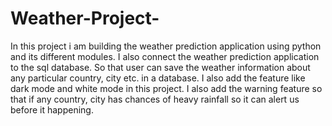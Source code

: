 # Weather-Project-
In this project i am building the weather prediction application using python and its different modules. 
I also connect the weather prediction application to the sql database. So that user can save the weather information about any particular country, city etc. in a database.
I also add the feature like dark mode and white mode in this project.
I also add the warning feature so that if any country, city has chances of heavy rainfall so it can alert us before it happening.

